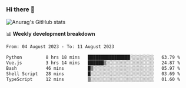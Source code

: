 ### Hi there 👋
![Anurag's GitHub stats](https://github-readme-stats.vercel.app/api?username=jami1024&show_icons=true&theme=radical)

📊 **Weekly development breakdown**
<!--START_SECTION:waka-->

```txt
From: 04 August 2023 - To: 11 August 2023

Python         8 hrs 18 mins   ████████████████░░░░░░░░░   63.79 %
Vue.js         3 hrs 14 mins   ██████▒░░░░░░░░░░░░░░░░░░   24.87 %
Bash           46 mins         █▒░░░░░░░░░░░░░░░░░░░░░░░   05.97 %
Shell Script   28 mins         █░░░░░░░░░░░░░░░░░░░░░░░░   03.69 %
TypeScript     12 mins         ▒░░░░░░░░░░░░░░░░░░░░░░░░   01.60 %
```

<!--END_SECTION:waka-->
<!--
**jami1024/jami1024** is a ✨ _special_ ✨ repository because its `README.md` (this file) appears on your GitHub profile.

Here are some ideas to get you started:

- 🔭 I’m currently working on ...
- 🌱 I’m currently learning ...
- 👯 I’m looking to collaborate on ...
- 🤔 I’m looking for help with ...
- 💬 Ask me about ...
- 📫 How to reach me: ...
- 😄 Pronouns: ...
- ⚡ Fun fact: ...
-->

